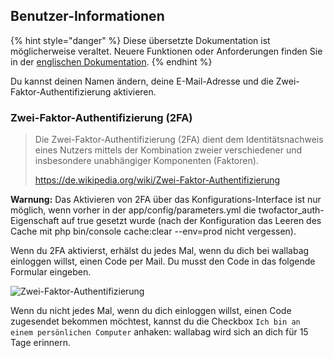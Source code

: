Benutzer-Informationen
----------------------

{% hint style="danger" %}
Diese übersetzte Dokumentation ist möglicherweise veraltet. Neuere Funktionen oder Anforderungen finden Sie in der [englischen Dokumentation](https://doc.wallabag.org/en/).
{% endhint %}

Du kannst deinen Namen ändern, deine E-Mail-Adresse und die
Zwei-Faktor-Authentifizierung aktivieren.

### Zwei-Faktor-Authentifizierung (2FA)

> Die Zwei-Faktor-Authentifizierung (2FA) dient dem Identitätsnachweis
> eines Nutzers mittels der Kombination zweier verschiedener und
> insbesondere unabhängiger Komponenten (Faktoren).
>
> <https://de.wikipedia.org/wiki/Zwei-Faktor-Authentifizierung>

**Warnung:** Das Aktivieren von 2FA über das Konfigurations-Interface
ist nur möglich, wenn vorher in der app/config/parameters.yml die
twofactor\_auth-Eigenschaft auf true gesetzt wurde (nach der
Konfiguration das Leeren des Cache mit
php bin/console cache:clear --env=prod nicht vergessen).

Wenn du 2FA aktivierst, erhälst du jedes Mal, wenn du dich bei wallabag
einloggen willst, einen Code per Mail. Du musst den Code in das folgende
Formular eingeben.

![Zwei-Faktor-Authentifizierung](../../../img/user/2FA_form.png)

Wenn du nicht jedes Mal, wenn du dich einloggen willst, einen Code
zugesendet bekommen möchtest, kannst du die Checkbox
`Ich bin an einem persönlichen Computer` anhaken: wallabag wird sich an
dich für 15 Tage erinnern.

